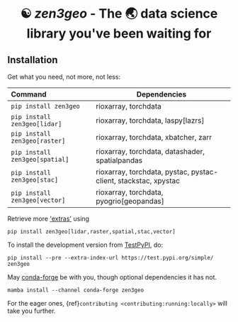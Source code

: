 # <center> ☯ *zen3geo* - The 🌏 data science library you've been waiting for <center>

## Installation

Get what you need, not more, not less:

| Command                        |  Dependencies |
|:-------------------------------|---------------|
| `pip install zen3geo`          | rioxarray, torchdata |
| `pip install zen3geo[lidar]`   | rioxarray, torchdata, laspy[lazrs] |
| `pip install zen3geo[raster]`  | rioxarray, torchdata, xbatcher, zarr |
| `pip install zen3geo[spatial]` | rioxarray, torchdata, datashader, spatialpandas |
| `pip install zen3geo[stac]`    | rioxarray, torchdata, pystac, pystac-client, stackstac, xpystac |
| `pip install zen3geo[vector]`  | rioxarray, torchdata, pyogrio[geopandas] |

Retrieve more ['extras'](https://github.com/weiji14/zen3geo/blob/main/pyproject.toml) using

    pip install zen3geo[lidar,raster,spatial,stac,vector]

To install the development version from [TestPyPI](https://test.pypi.org/project/zen3geo), do:

    pip install --pre --extra-index-url https://test.pypi.org/simple/ zen3geo

May [conda-forge](https://anaconda.org/conda-forge/zen3geo) be with you,
though optional dependencies it has not.

    mamba install --channel conda-forge zen3geo

For the eager ones, {ref}`contributing <contributing:running:locally>` will take you further.
